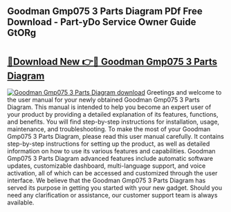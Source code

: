 ## Goodman Gmp075 3 Parts Diagram PDf Free Download - Part-yDo Service Owner Guide GtORg

# <h2><a href="http://dfk9rcr.blite.top/?on=Goodman+Gmp075+3+Parts+Diagram">🔗Download New 👉🔴 Goodman Gmp075 3 Parts Diagram</a></h2>

[![Goodman Gmp075 3 Parts Diagram download](https://i.imgur.com/lujVjoI.png)](http://dfk9rcr.blite.top/?on=Goodman+Gmp075+3+Parts+Diagram)
Greetings and welcome to the user manual for your newly obtained Goodman Gmp075 3 Parts Diagram. This manual is intended to help you become an expert user of your product by providing a detailed explanation of its features, functions, and benefits. You will find step-by-step instructions for installation, usage, maintenance, and troubleshooting. To make the most of your Goodman Gmp075 3 Parts Diagram, please read this user manual carefully. It contains step-by-step instructions for setting up the product, as well as detailed information on how to use its various features and capabilities. Goodman Gmp075 3 Parts Diagram advanced features include automatic software updates, customizable dashboard, multi-language support, and voice activation, all of which can be accessed and customized through the user interface. We believe that the Goodman Gmp075 3 Parts Diagram has served its purpose in getting you started with your new gadget. Should you need any clarification or assistance, our customer support team is always available.
